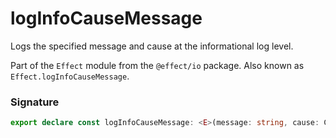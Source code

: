 # logInfoCauseMessage

Logs the specified message and cause at the informational log level.

Part of the `Effect` module from the `@effect/io` package. Also known as `Effect.logInfoCauseMessage`.

### Signature

```typescript
export declare const logInfoCauseMessage: <E>(message: string, cause: Cause.Cause<E>) => Effect<never, never, void>
```
